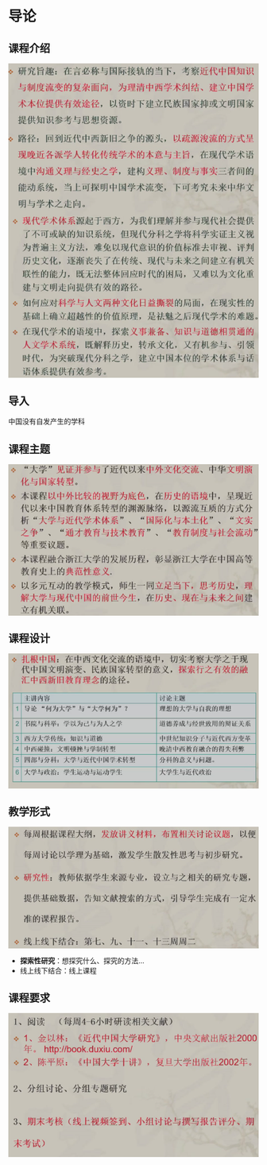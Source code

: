 # 导论

## 课程介绍

<img src="./assets/image-20240910185554114.png" alt="image-20240910185554114" style="zoom:80%;display:block;margin:0 auto;" />

<img src="./assets/image-20240910185836300.png" alt="image-20240910185836300" style="zoom:80%;display:block;margin:0 auto;" />

## 导入

中国没有自发产生的学科

## 课程主题

<img src="./assets/image-20240910201206301.png" alt="image-20240910201206301" style="zoom:80%;display:block;margin:0 auto;" />

## 课程设计

<img src="./assets/image-20240910201310410.png" alt="image-20240910201310410" style="zoom:80%;display:block;margin:0 auto;" />

## 教学形式

<img src="./assets/image-20240910201422218.png" alt="image-20240910201422218" style="zoom:80%;display:block;margin:0 auto;" />

* **探索性研究**：想探究什么、探究的方法...
* 线上线下结合：线上课程

## 课程要求

<img src="./assets/image-20240910201844269.png" alt="image-20240910201844269" style="zoom:80%;display:block;margin:0 auto;" />